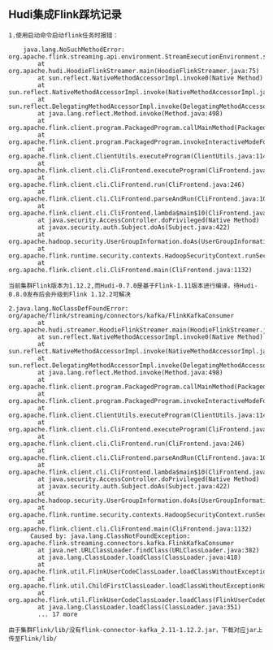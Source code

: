 ## Hudi集成Flink踩坑记录

    1.使用启动命令启动flink任务时报错：
        
        java.lang.NoSuchMethodError: org.apache.flink.streaming.api.environment.StreamExecutionEnvironment.setStateBackend(Lorg/apache/flink/runtime/state/AbstractStateBackend;)Lorg/apache/flink/streaming/api/environment/StreamExecutionEnvironment;
        	at org.apache.hudi.HoodieFlinkStreamer.main(HoodieFlinkStreamer.java:75)
        	at sun.reflect.NativeMethodAccessorImpl.invoke0(Native Method)
        	at sun.reflect.NativeMethodAccessorImpl.invoke(NativeMethodAccessorImpl.java:62)
        	at sun.reflect.DelegatingMethodAccessorImpl.invoke(DelegatingMethodAccessorImpl.java:43)
        	at java.lang.reflect.Method.invoke(Method.java:498)
        	at org.apache.flink.client.program.PackagedProgram.callMainMethod(PackagedProgram.java:349)
        	at org.apache.flink.client.program.PackagedProgram.invokeInteractiveModeForExecution(PackagedProgram.java:219)
        	at org.apache.flink.client.ClientUtils.executeProgram(ClientUtils.java:114)
        	at org.apache.flink.client.cli.CliFrontend.executeProgram(CliFrontend.java:812)
        	at org.apache.flink.client.cli.CliFrontend.run(CliFrontend.java:246)
        	at org.apache.flink.client.cli.CliFrontend.parseAndRun(CliFrontend.java:1054)
        	at org.apache.flink.client.cli.CliFrontend.lambda$main$10(CliFrontend.java:1132)
        	at java.security.AccessController.doPrivileged(Native Method)
        	at javax.security.auth.Subject.doAs(Subject.java:422)
        	at org.apache.hadoop.security.UserGroupInformation.doAs(UserGroupInformation.java:1692)
        	at org.apache.flink.runtime.security.contexts.HadoopSecurityContext.runSecured(HadoopSecurityContext.java:41)
        	at org.apache.flink.client.cli.CliFrontend.main(CliFrontend.java:1132)
        	
    当前集群Flink版本为1.12.2,而Hudi-0.7.0是基于Flink-1.11版本进行编译，待Hudi-0.8.0发布后会升级到Flink 1.12.2可解决
        
    2.java.lang.NoClassDefFoundError: org/apache/flink/streaming/connectors/kafka/FlinkKafkaConsumer
          	at org.apache.hudi.streamer.HoodieFlinkStreamer.main(HoodieFlinkStreamer.java:84)
          	at sun.reflect.NativeMethodAccessorImpl.invoke0(Native Method)
          	at sun.reflect.NativeMethodAccessorImpl.invoke(NativeMethodAccessorImpl.java:62)
          	at sun.reflect.DelegatingMethodAccessorImpl.invoke(DelegatingMethodAccessorImpl.java:43)
          	at java.lang.reflect.Method.invoke(Method.java:498)
          	at org.apache.flink.client.program.PackagedProgram.callMainMethod(PackagedProgram.java:349)
          	at org.apache.flink.client.program.PackagedProgram.invokeInteractiveModeForExecution(PackagedProgram.java:219)
          	at org.apache.flink.client.ClientUtils.executeProgram(ClientUtils.java:114)
          	at org.apache.flink.client.cli.CliFrontend.executeProgram(CliFrontend.java:812)
          	at org.apache.flink.client.cli.CliFrontend.run(CliFrontend.java:246)
          	at org.apache.flink.client.cli.CliFrontend.parseAndRun(CliFrontend.java:1054)
          	at org.apache.flink.client.cli.CliFrontend.lambda$main$10(CliFrontend.java:1132)
          	at java.security.AccessController.doPrivileged(Native Method)
          	at javax.security.auth.Subject.doAs(Subject.java:422)
          	at org.apache.hadoop.security.UserGroupInformation.doAs(UserGroupInformation.java:1692)
          	at org.apache.flink.runtime.security.contexts.HadoopSecurityContext.runSecured(HadoopSecurityContext.java:41)
          	at org.apache.flink.client.cli.CliFrontend.main(CliFrontend.java:1132)
          Caused by: java.lang.ClassNotFoundException: org.apache.flink.streaming.connectors.kafka.FlinkKafkaConsumer
          	at java.net.URLClassLoader.findClass(URLClassLoader.java:382)
          	at java.lang.ClassLoader.loadClass(ClassLoader.java:418)
          	at org.apache.flink.util.FlinkUserCodeClassLoader.loadClassWithoutExceptionHandling(FlinkUserCodeClassLoader.java:64)
          	at org.apache.flink.util.ChildFirstClassLoader.loadClassWithoutExceptionHandling(ChildFirstClassLoader.java:65)
          	at org.apache.flink.util.FlinkUserCodeClassLoader.loadClass(FlinkUserCodeClassLoader.java:48)
          	at java.lang.ClassLoader.loadClass(ClassLoader.java:351)
          	... 17 more

    由于集群Flink/lib/没有flink-connector-kafka_2.11-1.12.2.jar，下载对应jar上传至Flink/lib/
        
          

        